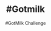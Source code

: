 ---
title: "#Gotmilk"
h1: In the case
date:
listing:
  img: /img/case-studies/gotmilk/gotmilk-thumbnail.png
  description: "American Dairy came to us with a need to create relatable content on TikTok to promote the #Gotmilk challenge."
subtitle: "#GotMilk Challenge"
infos:
  - tagline: 'American Dairy came to us with a need to create relatable content on TikTok to promote the #Gotmilk challenge.'
    url : "#"
    client: American Dairy Association
    year: 2020
    deliverables: ['Influencer sourcing', 'Creative direction', 'Content distribution']
    goals: "Appeal to Generation-Z through young opinion leaders. Increase awareness of the #Gotmilk challenge across the North-East of the US."
videoPath: "/img/case-studies/gotmilk/GotMilk.mp4"
videoThumbnails:
  - src: "/img/case-studies/gotmilk/GotMilk_1.mp4"
  - src: "/img/case-studies/gotmilk/GotMilk_2.mp4"
  - src: "/img/case-studies/gotmilk/GotMilk_3.mp4"
  - src: "/img/case-studies/gotmilk/GotMilk_4.mp4"
challenges:
  title: Challenges
  description: American Dairy wanted to build awareness amongst a Gen-Z demographic, a generation notoriously un-trusting of traditional advertising. Additionally, they wanted to maximize brand reach, while ensuring brand safety.
  result: "20+ young athletes and artists with a strong local following participated in the #Gotmilk challenge, generating over 10,000 likes and comments and 250,000 unique views."
  stats:
    - name: Likes
      value: +10,000
    - name: Unique Views
      value: 250,000
    - name: Impressions
      value: 250,000
---